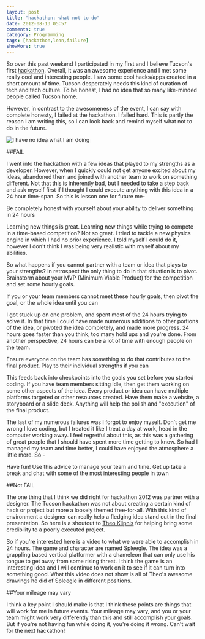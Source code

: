 ```yaml
---
layout: post
title: "hackathon: what not to do"
date: 2012-08-13 05:57
comments: true
category: Programming
tags: [hackathon,lean,failure]
showMore: true
---
```


So over this past weekend I participated in my first and I believe Tucson's first [hackathon](http://startuptucson.com/hackathon). Overall, it was an awesome 
experience and I met some really cool and interesting people. I saw some cool hacks/apps created in a short amount of time. Tucson desperately needs this kind of curation of 
tech and tech culture. To be honest, I had no idea that so many like-minded people called Tucson home. 

However, in contrast to the awesomeness of the event, I can say with complete honesty, I failed at the hackathon. I failed hard. This is partly the reason I am writing this, so I can look back
and remind myself what not to do in the future.

![I have no idea what I am doing](http://i.imgur.com/bO1eb.jpg)

<!-- more -->

##FAIL


I went into the hackathon with a few ideas that played to my strengths as a developer. However, when I quickly could not get anyone excited about my ideas, abandoned them
and joined with another team to work on something different. Not that this is inherently bad, but I needed to take a step back and ask myself first if I thought I could
execute anything with this idea in a 24 hour time-span. So this is lesson one for future me-


Be completely honest with yourself about your ability to deliver something in 24 hours


Learning new things is great. Learning new things while trying to compete in a time-based competition? Not so great. I tried to tackle a new physics engine
in which I had no prior experience. I told myself I could do it, however I don't think I was being very realistic with myself about my abilities.

So what happens if you cannot partner with a team or idea that plays to your strengths? In retrospect the only thing to do in that situation is to pivot. Brainstorm about your MVP (Minimum Viable Product)
for the competition and set some hourly goals.


If you or your team members cannot meet these hourly goals, then pivot the goal, or the whole idea until you can


I got stuck up on one problem, and spent most of the 24 hours trying to solve it. In that time I could have made numerous additions to other portions of the
idea, or pivoted the idea completely, and made more progress. 24 hours goes faster than you think, too many hold ups and you're done. From another perspective, 
 24 hours can be a lot of time with enough people on the team.
 
 Ensure everyone on the team has something to do that contributes to the final product. Play to their individual strengths if you can
 
 This feeds back into checkpoints into the goals you set before you started coding. If you have team members sitting idle, then get them working on some other aspects of
 the idea. Every product or idea can have multiple platforms targeted or other resources created. Have them make a website, a storyboard or a slide deck. 
 Anything will help the polish and "execution" of the final product. 
 
 The last of my numerous failures was I forgot to enjoy myself. Don't get me wrong I love coding, but I treated it like I treat a day at work, head in the computer working away. I feel regretful about this,
 as this was a gathering of great people that I should have spent more time getting to know. So had I managed my team and time better, I could have enjoyed the
 atmosphere a little more. So -
 
 Have fun! Use this advice to manage your team and time. Get up take a break and chat with some of the most interesting people in town
 
##Not FAIL
 
 The one thing that I think we did right for hackathon 2012 was partner with a designer. The Tucson hackathon was not about creating a certain kind of hack or 
 project but more a loosely themed free-for-all. With this kind of environment a designer can really help a fledging idea stand out in the final presentation. 
 So here is a shoutout to [Theo Klipnis](http://tkstrategies.com) for helping bring some credibility to a poorly executed project. 
 
 So if you're interested here is a video to what we were able to accomplish in 24 hours. The game and character are named Spleegle. The idea was a grappling based
vertical platformer with a chameleon that can only use his tongue to get away from some rising threat. I think the game is an interesting idea and I will continue 
to work on it to see if it can turn into something good. What this video does not show is all of Theo's awesome drawings he did of Spleegle in different positions. 



##Your mileage may vary

I think a key point I should make is that I think these points are things that will work for me in future events. Your mileage may vary, and you or your
team might work very differently than this and still accomplish your goals. But if you're not having fun while doing it, you're doing it wrong. Can't wait for the next
hackathon!